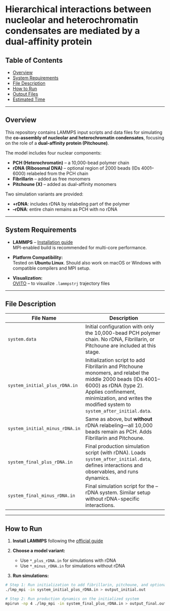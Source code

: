 # Hierarchical interactions between nucleolar and heterochromatin condensates are mediated by a dual-affinity protein

## Table of Contents  
- [Overview](#overview)  
- [System Requirements](#system-requirements)  
- [File Description](#file-description)  
- [How to Run](#how-to-run)  
- [Output Files](#output-files)  
- [Estimated Time](#estimated-time)

---

## Overview

This repository contains LAMMPS input scripts and data files for simulating the **co-assembly of nucleolar and heterochromatin condensates**, focusing on the role of a **dual-affinity protein (Pitchoune)**.

The model includes four nuclear components:
- **PCH (Heterochromatin)** – a 10,000-bead polymer chain
- **rDNA (Ribosomal DNA)** – optional region of 2000 beads (IDs 4001–6000) relabeled from the PCH chain
- **Fibrillarin** – added as free monomers
- **Pitchoune (X)** – added as dual-affinity monomers

Two simulation variants are provided:
- **+rDNA**: includes rDNA by relabeling part of the polymer
- **–rDNA**: entire chain remains as PCH with no rDNA

---

## System Requirements

- **LAMMPS** – [Installation guide](https://docs.lammps.org/Install.html)  
  MPI-enabled build is recommended for multi-core performance.

- **Platform Compatibility:**  
  Tested on **Ubuntu Linux**. Should also work on macOS or Windows with compatible compilers and MPI setup.

- **Visualization:**  
  [OVITO](https://www.ovito.org/) – to visualize `.lammpstrj` trajectory files

---

## File Description

| File Name                        | Description |
|----------------------------------|-------------|
| `system.data`                    | Initial configuration with only the 10,000-bead PCH polymer chain. No rDNA, Fibrillarin, or Pitchoune are included at this stage. |
| `system_initial_plus_rDNA.in`    | Initialization script to add Fibrillarin and Pitchoune monomers, and relabel the middle 2000 beads (IDs 4001–6000) as rDNA (type 2). Applies confinement, minimization, and writes the modified system to `system_after_initial.data`. |
| `system_initial_minus_rDNA.in`   | Same as above, but **without** rDNA relabeling—all 10,000 beads remain as PCH. Adds Fibrillarin and Pitchoune. |
| `system_final_plus_rDNA.in`      | Final production simulation script (with rDNA). Loads `system_after_initial.data`, defines interactions and observables, and runs dynamics. |
| `system_final_minus_rDNA.in`     | Final simulation script for the –rDNA system. Similar setup without rDNA-specific interactions. |

---

## How to Run

1. **Install LAMMPS** following the [official guide](https://docs.lammps.org/Install.html)

2. **Choose a model variant:**
   - Use `*_plus_rDNA.in` for simulations with rDNA
   - Use `*_minus_rDNA.in` for simulations without rDNA

3. **Run simulations:**

```bash
# Step 1: Run initialization to add fibrillarin, pitchoune, and optionally rDNA
./lmp_mpi -in system_initial_plus_rDNA.in > output_initial.out

# Step 2: Run production dynamics on the initialized system
mpirun -np 4 ./lmp_mpi -in system_final_plus_rDNA.in > output_final.out
